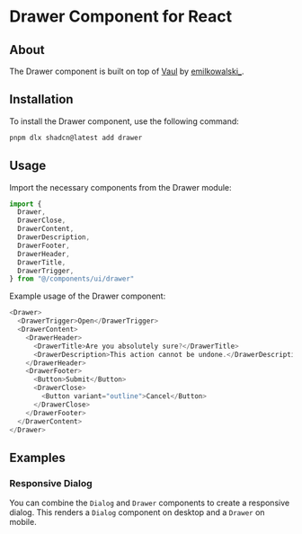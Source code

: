 # Drawer Component for React

## About

The Drawer component is built on top of [Vaul](https://github.com/emilkowalski/vaul) by [emilkowalski_](https://twitter.com/emilkowalski_).

## Installation

To install the Drawer component, use the following command:

```bash
pnpm dlx shadcn@latest add drawer
```

## Usage

Import the necessary components from the Drawer module:

```javascript
import {
  Drawer,
  DrawerClose,
  DrawerContent,
  DrawerDescription,
  DrawerFooter,
  DrawerHeader,
  DrawerTitle,
  DrawerTrigger,
} from "@/components/ui/drawer"
```

Example usage of the Drawer component:

```javascript
<Drawer>
  <DrawerTrigger>Open</DrawerTrigger>
  <DrawerContent>
    <DrawerHeader>
      <DrawerTitle>Are you absolutely sure?</DrawerTitle>
      <DrawerDescription>This action cannot be undone.</DrawerDescription>
    </DrawerHeader>
    <DrawerFooter>
      <Button>Submit</Button>
      <DrawerClose>
        <Button variant="outline">Cancel</Button>
      </DrawerClose>
    </DrawerFooter>
  </DrawerContent>
</Drawer>
```

## Examples

### Responsive Dialog

You can combine the `Dialog` and `Drawer` components to create a responsive dialog. This renders a `Dialog` component on desktop and a `Drawer` on mobile.